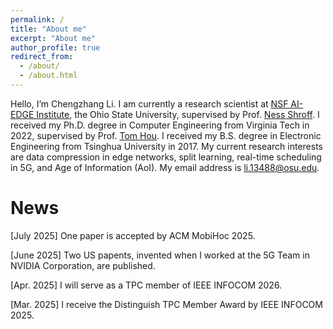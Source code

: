 ```yaml
---
permalink: /
title: "About me"
excerpt: "About me"
author_profile: true
redirect_from: 
  - /about/
  - /about.html
---
```


Hello, I’m Chengzhang Li. I am currently a research scientist at [NSF AI-EDGE Institute](https://aiedge.osu.edu/), the Ohio State University, supervised by Prof. [Ness Shroff](https://u.osu.edu/shroff-11/). I received my Ph.D. degree in Computer Engineering from Virginia Tech in 2022, supervised by Prof. [Tom Hou](https://www.cnsr.ictas.vt.edu/THou.html). I received my B.S. degree in Electronic Engineering from Tsinghua University in 2017. My current research interests are data compression in edge networks, split learning, real-time scheduling in 5G, and Age of Information (AoI).  My email address is li.13488@osu.edu.

News
======

\[July 2025\] One paper is accepted by ACM MobiHoc 2025.

\[June 2025\] Two US papents, invented when I worked at the 5G Team in NVIDIA Corporation, are published.

\[Apr. 2025\] I will serve as a TPC member of IEEE INFOCOM 2026.

\[Mar. 2025\] I receive the Distinguish TPC Member Award by IEEE INFOCOM 2025.






